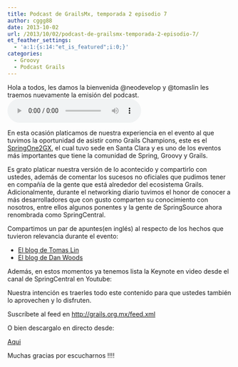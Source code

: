 ```yaml
---
title: Podcast de GrailsMx, temporada 2 episodio 7
author: cggg88
date: 2013-10-02
url: /2013/10/02/podcast-de-grailsmx-temporada-2-episodio-7/
et_feather_settings:
  - 'a:1:{s:14:"et_is_featured";i:0;}'
categories:
  - Groovy
  - Podcast Grails
---
```

Hola a todos, les damos la bienvenida @neodevelop y @tomaslin les traemos nuevamente la emisión del podcast.  
<audio width="300" height="32" controls="controls"><source src="http://media.grails.org.mx.s3.amazonaws.com/podcast/temporada02/02x07.mp3" type="audio/mpeg" /></audio>

En esta ocasión platicamos de nuestra experiencia en el evento al que tuvimos la oportunidad de asistir como Grails Champions, este es el [SpringOne2GX][1], el cual tuvo sede en Santa Clara y es uno de los eventos más importantes que tiene la comunidad de Spring, Groovy y Grails.

Es grato platicar nuestra versión de lo acontecido y compartirlo con ustedes, además de comentar los sucesos no oficiales que pudimos tener en compañía de la gente que está alrededor del ecosistema Grails. Adicionalmente, durante el networking diario tuvimos el honor de conocer a más desarrolladores que con gusto comparten su conocimiento con nosotros, entre ellos algunos ponentes y la gente de SpringSource ahora renombrada como SpringCentral.<!--more-->

Compartimos un par de apuntes(en inglés) al respecto de los hechos que tuvieron relevancia durante el evento:

  * [El blog de Tomas Lin][2]
  * [El blog de Dan Woods][3]

Además, en estos momentos ya tenemos lista la Keynote en video desde el canal de SpringCentral en Youtube:



Nuestra intención es traerles todo este contenido para que ustedes también lo aprovechen y lo disfruten.

Suscríbete al feed en <http://grails.org.mx/feed.xml>

O bien descargalo en directo desde:

[Aqui][4]

Muchas gracias por escucharnos !!!!

 [1]: http://www.springone2gx.com/conference/santa_clara/2013/09/home
 [2]: http://fbflex.wordpress.com/2013/09/13/springone-2gx-2013-summary/
 [3]: http://danveloper.github.io/
 [4]: http://media.grails.org.mx.s3.amazonaws.com/podcast/temporada02/02x07.mp3